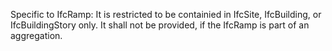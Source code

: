 Specific to IfcRamp: It is restricted to be containied in IfcSite, IfcBuilding, or IfcBuildingStory only. It shall not be provided, if the IfcRamp is part of an aggregation.